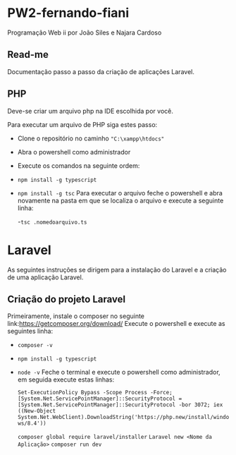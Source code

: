 # PW2-fernando-fiani
Programação Web ii por João Siles e Najara Cardoso
## Read-me

Documentação passo a passo da criação de  aplicações Laravel.


## PHP

Deve-se criar um arquivo php na IDE escolhida por você.

Para executar um arquivo de PHP siga estes passo:

 - Clone o repositório no caminho  `"C:\xampp\htdocs"` 
 - Abra o powershell como administrador
 - Execute os comandos na seguinte ordem:
 - `npm install -g typescript`
 - `npm install -g tsc`
Para executar o arquivo feche o powershell e abra novamente na pasta em que se localiza o arquivo e execute a seguinte linha:

    -`tsc .nomedoarquivo.ts`
    

# Laravel

As seguintes instruções se dirigem para a instalação do Laravel e a criação de uma aplicação Laravel.

## Criação do projeto Laravel
Primeiramente, instale o composer no seguinte link:https://getcomposer.org/download/
Execute o powershell e execute as seguintes linha:
 - `composer -v`
 - `npm install -g typescript`
 - `node -v`
 Feche o terminal e execute o powershell como administrador, em seguida execute estas linhas:
 

    `Set-ExecutionPolicy Bypass -Scope Process -Force; [System.Net.ServicePointManager]::SecurityProtocol = [System.Net.ServicePointManager]::SecurityProtocol -bor 3072; iex ((New-Object System.Net.WebClient).DownloadString('https://php.new/install/windows/8.4'))
`

    `composer global require laravel/installer`
    `Laravel new <Nome da Aplicação>`
    `composer run dev`

